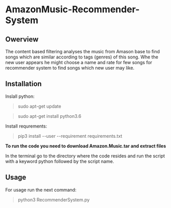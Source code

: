 # AmazonMusic-Recommender-System

## Owerview

The content based filtering analyses the music from Amason base to find songs which are similar according to tags (genres) of this song. Whe the new user appears he might choose a name and rate for few songs for recommender system to find songs which new user may like.

## Installation

Inslall python:

>sudo apt-get update

>sudo apt-get install python3.6

Install requrements:

> pip3 install --user --requirement requirements.txt 

**To run the code you need to download Amazon.Music.tar and extract files**

In the terminal go to the directory where the code resides and run the script with a keyword python followed by the script name.

## Usage

For usage run the next command:

> python3 RecommenderSystem.py 
